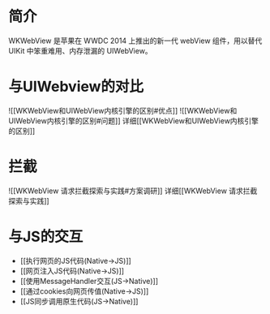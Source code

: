 # 简介
WKWebView 是苹果在 WWDC 2014 上推出的新一代 webView 组件，用以替代 UIKit 中笨重难用、内存泄漏的 UIWebView。

# 与UIWebview的对比
![[WKWebView和UIWebView内核引擎的区别#优点]]
![[WKWebView和UIWebView内核引擎的区别#问题]]
详细[[WKWebView和UIWebView内核引擎的区别]]

# 拦截
![[WKWebView 请求拦截探索与实践#方案调研]]
详细[[WKWebView 请求拦截探索与实践]]

# 与JS的交互
- [[执行网页的JS代码(Native->JS)]]
- [[网页注入JS代码(Native->JS)]]
- [[使用MessageHandler交互(JS->Native)]]
- [[通过cookies向网页传值(Native->JS)]]
- [[JS同步调用原生代码(JS->Native)]]